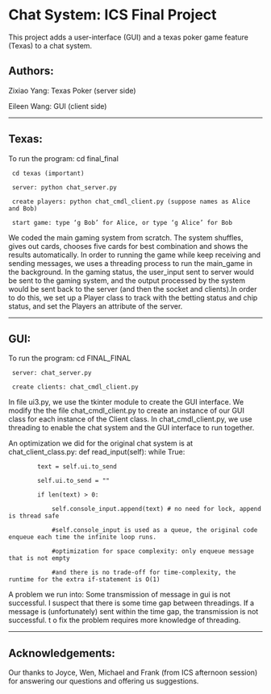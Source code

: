 # Chat System: ICS Final Project
This project adds a user-interface (GUI) and a texas poker game feature (Texas) to a chat system.

Authors:
--
Zixiao Yang: Texas Poker (server side)

Eileen Wang: GUI (client side)

------------------------------------------------------------------------------------------------------------------------------

Texas:
--
To run the program:
     cd final_final
     
     cd texas (important)
     
     server: python chat_server.py
     
     create players: python chat_cmdl_client.py (suppose names as Alice and Bob)
     
     start game: type ‘g Bob’ for Alice, or type ‘g Alice’ for Bob

We coded the main gaming system from scratch. The system shuffles, gives out cards, chooses five cards for best combination and shows the results automatically. In order to running the game while keep receiving and sending messages, we uses a threading process to run the main_game in the background. In the gaming status, the user_input sent to server would be sent to the gaming system, and the output processed by the system would be sent back to the server (and then the socket and clients).In order to do this, we set up a Player class to track with the betting status and chip status, and set the Players an attribute of the server. 

----------------------------------------------------------------------------------------------------------------------------

GUI:
--
To run the program:
     cd FINAL_FINAL
     
     server: chat_server.py 
     
     create clients: chat_cmdl_client.py

In file ui3.py, we use the tkinter module to create the GUI interface.
We modify the the file chat_cmdl_client.py to create an instance of our GUI class for each instance of the Client class.
In chat_cmdl_client.py, we use threading to enable the chat system and the GUI interface to run together.

An optimization we did for the original chat system is at chat_client_class.py:
     def read_input(self):
        while True:
        
            text = self.ui.to_send
            
            self.ui.to_send = ""
            
            if len(text) > 0:
            
                self.console_input.append(text) # no need for lock, append is thread safe
                
                #self.console_input is used as a queue, the original code enqueue each time the infinite loop runs.
                
                #optimization for space complexity: only enqueue message that is not empty
                
                #and there is no trade-off for time-complexity, the runtime for the extra if-statement is O(1)

A problem we run into:
Some transmission of message in gui is not successful. I suspect that there is some time gap between threadings. If a message is (unfortunately) sent within the time gap, the transmission is not successful. t o fix the problem requires more knowledge of threading.

-----------------------------------------

Acknowledgements:
--
Our thanks to Joyce, Wen, Michael and Frank (from ICS afternoon session) for answering our questions and offering us suggestions.
